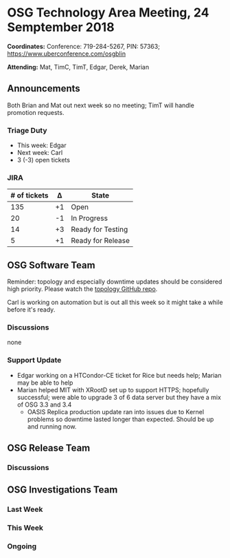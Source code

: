 # OSG Technology Area Meeting, 24 Semptember 2018

**Coordinates:** Conference: 719-284-5267, PIN: 57363; <https://www.uberconference.com/osgblin>

**Attending:** Mat, TimC, TimT, Edgar, Derek, Marian
<!--BrianB, BrianL, Carl, Derek, Edgar, Jeff, Marian, Mat, Suchandra, TimC, TimT-->


## Announcements

Both Brian and Mat out next week so no meeting;
TimT will handle promotion requests.




### Triage Duty

-   This week: Edgar
-   Next week: Carl
-   3 (-3) open tickets


### JIRA

| # of tickets | &Delta; | State             |
|------------- |-------- |------------------ |
| 135          | +1      | Open              |
| 20           | -1      | In Progress       |
| 14           | +3      | Ready for Testing |
| 5            | +1      | Ready for Release |


## OSG Software Team

Reminder: topology and especially downtime updates should be considered high priority.
Please watch the [topology GitHub repo](https://github.com/opensciencegrid/topology).

Carl is working on automation but is out all this week so it might take a while before it's ready.


### Discussions

none


### Support Update

- Edgar working on a HTCondor-CE ticket for Rice but needs help; Marian may be able to help
- Marian helped MIT with XRootD set up to support HTTPS; hopefully successful;
    were able to upgrade 3 of 6 data server but they have a mix of OSG 3.3 and 3.4
  - OASIS Replica production update ran into issues due to Kernel problems so downtime lasted longer than expected. Should be up and running now.


## OSG Release Team



### Discussions




## OSG Investigations Team


### Last Week


### This Week



### Ongoing

